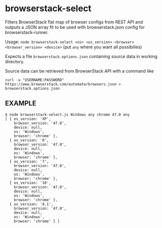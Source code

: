 # browserstack-select

Filters BrowserStack flat map of browser configs from REST API and outputs a JSON array fit to be used with browserstack.json config for browserstack-runner.

Usage: `node browserstack-select <os> <os_version> <browser> <browser_version> <device>`
(put `any` where you want all possibilies)

Expects a file `browserstack.options.json` containing source data in working directory.

Source data can be retrieved from BrowserStack API with a command like 

`curl -u "USERNAME:PASSWORD" https://www.browserstack.com/automate/browsers.json > browserstack.options.json`

## EXAMPLE

```
$ node browserstack-select.js Windows any chrome 47.0 any
[ { os_version: 'XP',
    browser_version: '47.0',
    device: null,
    os: 'Windows',
    browser: 'chrome' },
  { os_version: '8',
    browser_version: '47.0',
    device: null,
    os: 'Windows',
    browser: 'chrome' },
  { os_version: '7',
    browser_version: '47.0',
    device: null,
    os: 'Windows',
    browser: 'chrome' },
  { os_version: '10',
    browser_version: '47.0',
    device: null,
    os: 'Windows',
    browser: 'chrome' },
  { os_version: '8.1',
    browser_version: '47.0',
    device: null,
    os: 'Windows',
    browser: 'chrome' } ]
  ```
